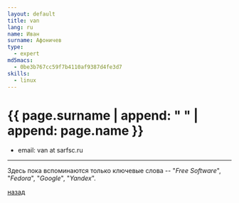 ```yaml
---
layout: default
title: van
lang: ru
name: Иван
surname: Афоничев
type: 
  - expert
md5macs:
  - 0be3b767cc59f7b4110af9387d4fe3d7
skills:
  - linux
---
```


# [](#header-1) {{ page.surname | append: " " | append: page.name }}

* email: van at sarfsc.ru

_________

Здесь пока вспоминаются только ключевые слова --
"*Free Software*", "*Fedora*", "*Google*", "*Yandex*".

[назад](../experts/)

